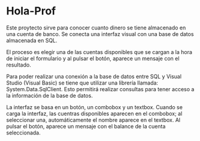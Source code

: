 # Hola-Prof

Este proytecto sirve para conocer cuanto dinero se tiene almacenado en una cuenta de banco. Se conecta una interfaz visual con una base 
de datos almacenada en SQL.

El proceso es elegir una de las cuentas disponibles que se cargan a la hora de iniciar el formulario y al pulsar el botón, aparece un 
mensaje con el resultado.

Para poder realizar una conexión a la base de datos entre SQL y Visual Studio (Visual Basic) se tiene que utilizar una librería llamada: 
System.Data.SqlClient. Esto permitirá realizar consultas para tener acceso a la información de la base de datos.

La interfaz se basa en un botón, un combobox y un textbox. Cuando se carga la interfaz, las cuentras disponibles aparecen en el combobox; 
al seleccionar una, automáticamente el nombre aparece en el textbox. Al pulsar el botón, aparece un mensaje con el balance de la cuenta 
seleccionada.
